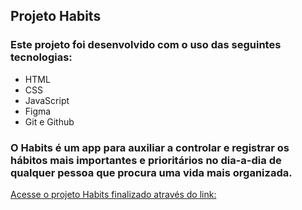 ## Projeto Habits

### Este projeto foi desenvolvido com o uso das seguintes tecnologias:

- HTML
- CSS
- JavaScript
- Figma
- Git e Github

### O Habits é um app para auxiliar a controlar e registrar os hábitos mais importantes e prioritários no dia-a-dia de qualquer pessoa que procura uma vida mais organizada.

[Acesse o projeto Habits finalizado através do link:](https://github.com/MarcosOliveira1975/nlw-setup)